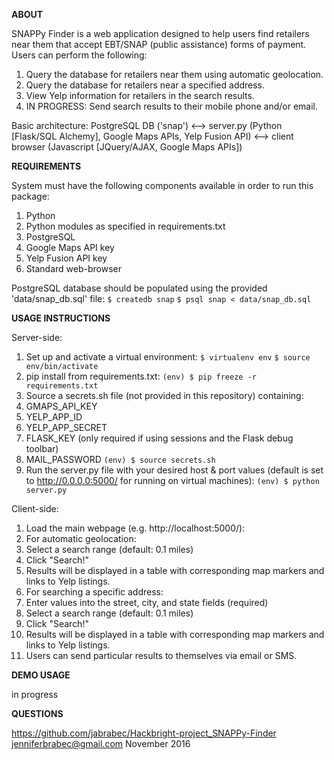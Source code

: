 **ABOUT**

SNAPPy Finder is a web application designed to help users find retailers near
them that accept EBT/SNAP (public assistance) forms of payment. Users can
perform the following:
 1. Query the database for retailers near them using automatic geolocation.
 2. Query the database for retailers near a specified address.
 3. View Yelp information for retailers in the search results.
 4. IN PROGRESS: Send search results to their mobile phone and/or email.

Basic architecture:
PostgreSQL DB ('snap') <-->
server.py (Python [Flask/SQL Alchemy], Google Maps APIs, Yelp Fusion API) <-->
client browser (Javascript [JQuery/AJAX, Google Maps APIs])


**REQUIREMENTS**

System must have the following components available in order to run this package:
 1. Python
  1. Python modules as specified in requirements.txt
 2. PostgreSQL
 3. Google Maps API key
 4. Yelp Fusion API key
 5. Standard web-browser

PostgreSQL database should be populated using the provided 'data/snap_db.sql'
file:
  `$ createdb snap`
  `$ psql snap < data/snap_db.sql`


**USAGE INSTRUCTIONS**

Server-side:
 1. Set up and activate a virtual environment:
  `$ virtualenv env`
  `$ source env/bin/activate`
 2. pip install from requirements.txt:
  `(env) $ pip freeze -r requirements.txt`
 3. Source a secrets.sh file (not provided in this repository) containing:
  1. GMAPS_API_KEY
  2. YELP_APP_ID
  3. YELP_APP_SECRET
  4. FLASK_KEY (only required if using sessions and the Flask debug toolbar)
  5. MAIL_PASSWORD
  `(env) $ source secrets.sh`
4. Run the server.py file with your desired host & port values (default is set
to http://0.0.0.0:5000/ for running on virtual machines):
	`(env) $ python server.py`

Client-side:
 1. Load the main webpage (e.g. http://localhost:5000/):
 2. For automatic geolocation:
  1. Select a search range (default: 0.1 miles)
  2. Click "Search!"
  3. Results will be displayed in a table with corresponding map markers and
	links to Yelp listings.
 3. For searching a specific address:
  1. Enter values into the street, city, and state fields (required)
  2. Select a search range (default: 0.1 miles)
  3. Click "Search!"
  4. Results will be displayed in a table with corresponding map markers and
	links to Yelp listings.
  5. Users can send particular results to themselves via email or SMS.


**DEMO USAGE**

in progress


**QUESTIONS**

https://github.com/jabrabec/Hackbright-project_SNAPPy-Finder
jenniferbrabec@gmail.com
November 2016

